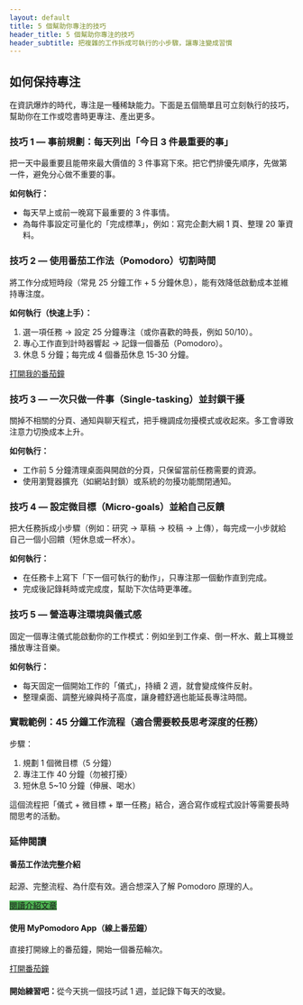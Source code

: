 ```yaml
---
layout: default
title: 5 個幫助你專注的技巧
header_title: 5 個幫助你專注的技巧
header_subtitle: 把複雜的工作拆成可執行的小步驟，讓專注變成習慣
---
```


<article>
  <h2>如何保持專注</h2>
  <p>在資訊爆炸的時代，專注是一種稀缺能力。下面是五個簡單且可立刻執行的技巧，幫助你在工作或唸書時更專注、產出更多。</p>

 <div class="tip">
  <h3>技巧 1 — 事前規劃：每天列出「今日 3 件最重要的事」</h3>
  <p>把一天中最重要且能帶來最大價值的 3 件事寫下來。把它們排優先順序，先做第一件，避免分心做不重要的事。</p>
  <p><strong>如何執行：</strong></p>
  <ul>
    <li>每天早上或前一晚寫下最重要的 3 件事情。</li>
    <li>為每件事設定可量化的「完成標準」，例如：寫完企劃大綱 1 頁、整理 20 筆資料。</li>
  </ul>
</div>

<div class="tip">
  <h3>技巧 2 — 使用番茄工作法（Pomodoro）切割時間</h3>
  <p>將工作分成短時段（常見 25 分鐘工作 + 5 分鐘休息），能有效降低啟動成本並維持專注度。</p>
  <p><strong>如何執行（快速上手）：</strong></p>
  <ol>
    <li>選一項任務 → 設定 25 分鐘專注（或你喜歡的時長，例如 50/10）。</li>
    <li>專心工作直到計時器響起 → 記錄一個番茄（Pomodoro）。</li>
    <li>休息 5 分鐘；每完成 4 個番茄休息 15-30 分鐘。</li>
  </ol>
  <a class="cta" href="https://inhening31-create.github.io/inhening/pomodoro.html" target="_blank" rel="noopener">
    打開我的番茄鐘
  </a>
</div>

<div class="tip">
  <h3>技巧 3 — 一次只做一件事（Single-tasking）並封鎖干擾</h3>
  <p>關掉不相關的分頁、通知與聊天程式，把手機調成勿擾模式或收起來。多工會導致注意力切換成本上升。</p>
  <p><strong>如何執行：</strong></p>
  <ul>
    <li>工作前 5 分鐘清理桌面與開啟的分頁，只保留當前任務需要的資源。</li>
    <li>使用瀏覽器擴充（如網站封鎖）或系統的勿擾功能關閉通知。</li>
  </ul>
</div>

<div class="tip">
  <h3>技巧 4 — 設定微目標（Micro-goals）並給自己反饋</h3>
  <p>把大任務拆成小步驟（例如：研究 → 草稿 → 校稿 → 上傳），每完成一小步就給自己一個小回饋（短休息或一杯水）。</p>
  <p><strong>如何執行：</strong></p>
  <ul>
    <li>在任務卡上寫下「下一個可執行的動作」，只專注那一個動作直到完成。</li>
    <li>完成後記錄耗時或完成度，幫助下次估時更準確。</li>
  </ul>
</div>

<div class="tip">
  <h3>技巧 5 — 營造專注環境與儀式感</h3>
  <p>固定一個專注儀式能啟動你的工作模式：例如坐到工作桌、倒一杯水、戴上耳機並播放專注音樂。</p>
  <p><strong>如何執行：</strong></p>
  <ul>
    <li>每天固定一個開始工作的「儀式」，持續 2 週，就會變成條件反射。</li>
    <li>整理桌面、調整光線與椅子高度，讓身體舒適也能延長專注時間。</li>
  </ul>
</div>

<h3>實戰範例：45 分鐘工作流程（適合需要較長思考深度的任務）</h3>
<p>步驟：</p>
<ol>
  <li>規劃 1 個微目標（5 分鐘）</li>
  <li>專注工作 40 分鐘（勿被打擾）</li>
  <li>短休息 5~10 分鐘（伸展、喝水）</li>
</ol>
<p>這個流程把「儀式 + 微目標 + 單一任務」結合，適合寫作或程式設計等需要長時間思考的活動。</p>

<div class="reading-section">

  <h3>延伸閱讀</h3>
  <div class="links">
    <div class="link-card">
      <h4>番茄工作法完整介紹</h4>
      <p>起源、完整流程、為什麼有效。適合想深入了解 Pomodoro 原理的人。</p>
      <a href="/myblog/pomodoro-intro.html" class="cta" style="background:#4caf50">閱讀介紹文章</a>
    </div>
    <div class="link-card">
      <h4>使用 MyPomodoro App（線上番茄鐘）</h4>
      <p>直接打開線上的番茄鐘，開始一個番茄輪次。</p>
      <a href="https://inhening31-create.github.io/inhening/pomodoro.html" target="_blank" rel="noopener" class="cta">打開番茄鐘</a>
    </div>
  </div>

</div>

<p style="margin-top:20px;">
  <strong>開始練習吧：</strong>從今天挑一個技巧試 1 週，並記錄下每天的改變。
</p>
